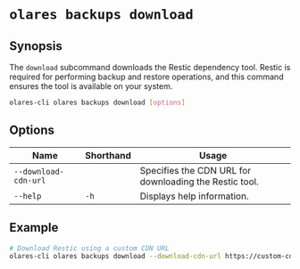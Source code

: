 # `olares backups download`

## Synopsis
The `download` subcommand downloads the Restic dependency tool. Restic is required for performing backup and restore operations, and this command ensures the tool is available on your system.

```bash
olares-cli olares backups download [options]
```
## Options

| Name                 | Shorthand | Usage                                                  |
|----------------------|-----------|--------------------------------------------------------|
| `--download-cdn-url` |           | Specifies the CDN URL for downloading the Restic tool. |
| `--help`             | `-h`      | Displays help information.                             |

## Example
```bash
# Download Restic using a custom CDN URL
olares-cli olares backups download --download-cdn-url https://custom-cdn.example.com/restic
```